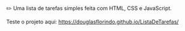 ✏️ Uma lista de tarefas simples feita com HTML, CSS e JavaScript.

Teste o projeto aqui: https://douglasflorindo.github.io/ListaDeTarefas/
